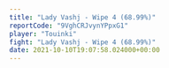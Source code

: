 ```yaml
---
title: "Lady Vashj - Wipe 4 (68.99%)"
reportCode: "9VghCRJvynYPpxG1"
player: "Touinki"
fight: "Lady Vashj - Wipe 4 (68.99%)"
date: 2021-10-10T19:07:58.024000+00:00
---
```

